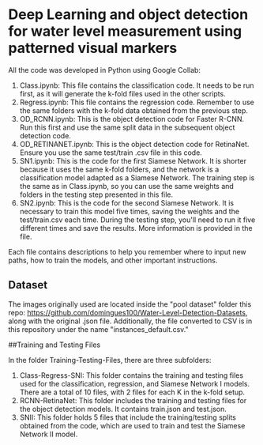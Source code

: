 # Deep Learning and object detection for water level measurement using patterned visual markers

All the code was developed in Python using Google Collab:

1. Class.ipynb: This file contains the classification code. It needs to be run first, as it will generate the k-fold files used in the other scripts.
2. Regress.ipynb: This file contains the regression code. Remember to use the same folders with the k-fold data obtained from the previous step.
3. OD_RCNN.ipynb: This is the object detection code for Faster R-CNN. Run this first and use the same split data in the subsequent object detection code.
4. OD_RETINANET.ipynb: This is the object detection code for RetinaNet. Ensure you use the same test/train .csv file in this code.
5. SN1.ipynb: This is the code for the first Siamese Network. It is shorter because it uses the same k-fold folders, and the network is a classification model adapted as a Siamese Network. The training step is the same as in Class.ipynb, so you can use the same weights and folders in the testing step presented in this file.
6. SN2.ipynb: This is the code for the second Siamese Network. It is necessary to train this model five times, saving the weights and the test/train.csv each time. During the testing step, you'll need to run it five different times and save the results. More information is provided in the file.

Each file contains descriptions to help you remember where to input new paths, how to train the models, and other important instructions.

## Dataset

The images originally used are located inside the "pool dataset" folder this repo: https://github.com/domingues100/Water-Level-Detection-Datasets, along with the original .json file. Additionally, the file converted to CSV is in this repository under the name "instances_default.csv."

##Training and Testing Files

In the folder Training-Testing-Files, there are three subfolders:

1. Class-Regress-SNI: This folder contains the training and testing files used for the classification, regression, and Siamese Network I models. There are a total of 10 files, with 2 files for each K in the k-fold setup.
2. RCNN-RetinaNet: This folder includes the training and testing files for the object detection models. It contains train.json and test.json.
3. SNII: This folder holds 5 files that include the training/testing splits obtained from the code, which are used to train and test the Siamese Network II model.
